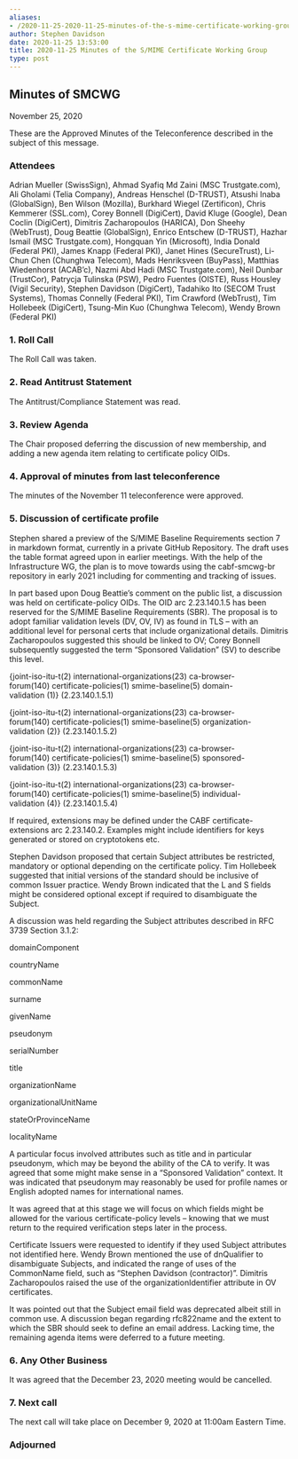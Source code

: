 ```yaml
---
aliases:
- /2020-11-25-2020-11-25-minutes-of-the-s-mime-certificate-working-group/
author: Stephen Davidson
date: 2020-11-25 13:53:00
title: 2020-11-25 Minutes of the S/MIME Certificate Working Group
type: post
---
```


## Minutes of SMCWG 

November 25, 2020

These are the Approved Minutes of the Teleconference described in the subject of this message.

### Attendees 

Adrian Mueller (SwissSign), Ahmad Syafiq Md Zaini (MSC Trustgate.com), Ali Gholami (Telia Company), Andreas Henschel (D-TRUST), Atsushi Inaba (GlobalSign), Ben Wilson (Mozilla), Burkhard Wiegel (Zertificon), Chris Kemmerer (SSL.com), Corey Bonnell (DigiCert), David Kluge (Google), Dean Coclin (DigiCert), Dimitris Zacharopoulos (HARICA), Don Sheehy (WebTrust), Doug Beattie (GlobalSign), Enrico Entschew (D-TRUST), Hazhar Ismail (MSC Trustgate.com), Hongquan Yin (Microsoft), India Donald (Federal PKI), James Knapp (Federal PKI), Janet Hines (SecureTrust), Li-Chun Chen (Chunghwa Telecom), Mads Henriksveen (BuyPass), Matthias Wiedenhorst (ACAB’c), Nazmi Abd Hadi (MSC Trustgate.com), Neil Dunbar (TrustCor), Patrycja Tulinska (PSW), Pedro Fuentes (OISTE), Russ Housley (Vigil Security), Stephen Davidson (DigiCert), Tadahiko Ito (SECOM Trust Systems), Thomas Connelly (Federal PKI), Tim Crawford (WebTrust), Tim Hollebeek (DigiCert), Tsung-Min Kuo (Chunghwa Telecom), Wendy Brown (Federal PKI)

### 1. Roll Call 

The Roll Call was taken.

### 2. Read Antitrust Statement 

The Antitrust/Compliance Statement was read.

### 3. Review Agenda 

The Chair proposed deferring the discussion of new membership, and adding a new agenda item relating to certificate policy OIDs.

### 4. Approval of minutes from last teleconference 

The minutes of the November 11 teleconference were approved.

### 5. Discussion of certificate profile 

Stephen shared a preview of the S/MIME Baseline Requirements section 7 in markdown format, currently in a private GitHub Repository. The draft uses the table format agreed upon in earlier meetings. With the help of the Infrastructure WG, the plan is to move towards using the cabf-smcwg-br repository in early 2021 including for commenting and tracking of issues.

In part based upon Doug Beattie’s comment on the public list, a discussion was held on certificate-policy OIDs. The OID arc 2.23.140.1.5 has been reserved for the S/MIME Baseline Requirements (SBR). The proposal is to adopt familiar validation levels (DV, OV, IV) as found in TLS – with an additional level for personal certs that include organizational details. Dimitris Zacharopoulos suggested this should be linked to OV; Corey Bonnell subsequently suggested the term “Sponsored Validation” (SV) to describe this level.

{joint-iso-itu-t(2) international-organizations(23) ca-browser-forum(140) certificate-policies(1) smime-baseline(5) domain-validation (1)} (2.23.140.1.5.1)

{joint-iso-itu-t(2) international-organizations(23) ca-browser-forum(140) certificate-policies(1) smime-baseline(5) organization-validation (2)} (2.23.140.1.5.2)

{joint-iso-itu-t(2) international-organizations(23) ca-browser-forum(140) certificate-policies(1) smime-baseline(5) sponsored-validation (3)} (2.23.140.1.5.3)

{joint-iso-itu-t(2) international-organizations(23) ca-browser-forum(140) certificate-policies(1) smime-baseline(5) individual-validation (4)} (2.23.140.1.5.4)

If required, extensions may be defined under the CABF certificate-extensions arc 2.23.140.2. Examples might include identifiers for keys generated or stored on cryptotokens etc.

Stephen Davidson proposed that certain Subject attributes be restricted, mandatory or optional depending on the certificate policy. Tim Hollebeek suggested that initial versions of the standard should be inclusive of common Issuer practice. Wendy Brown indicated that the L and S fields might be considered optional except if required to disambiguate the Subject.

A discussion was held regarding the Subject attributes described in RFC 3739 Section 3.1.2:

domainComponent

countryName

commonName

surname

givenName

pseudonym

serialNumber

title

organizationName

organizationalUnitName

stateOrProvinceName

localityName

A particular focus involved attributes such as title and in particular pseudonym, which may be beyond the ability of the CA to verify. It was agreed that some might make sense in a “Sponsored Validation” context. It was indicated that pseudonym may reasonably be used for profile names or English adopted names for international names.

It was agreed that at this stage we will focus on which fields might be allowed for the various certificate-policy levels – knowing that we must return to the required verification steps later in the process.

Certificate Issuers were requested to identify if they used Subject attributes not identified here. Wendy Brown mentioned the use of dnQualifier to disambiguate Subjects, and indicated the range of uses of the CommonName field, such as “Stephen Davidson (contractor)”. Dimitris Zacharopoulos raised the use of the organizationIdentifier attribute in OV certificates.

It was pointed out that the Subject email field was deprecated albeit still in common use. A discussion began regarding rfc822name and the extent to which the SBR should seek to define an email address. Lacking time, the remaining agenda items were deferred to a future meeting.

### 6. Any Other Business 

It was agreed that the December 23, 2020 meeting would be cancelled.

### 7. Next call 

The next call will take place on December 9, 2020 at 11:00am Eastern Time.

### Adjourned